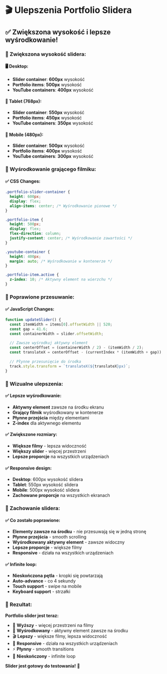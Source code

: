 # 🎬 Ulepszenia Portfolio Slidera

## ✅ Zwiększona wysokość i lepsze wyśrodkowanie!

### 📏 Zwiększona wysokość slidera:

#### 🖥️ Desktop:
- **Slider container**: **600px** wysokość
- **Portfolio items**: **500px** wysokość
- **YouTube containers**: **400px** wysokość

#### 📱 Tablet (768px):
- **Slider container**: **550px** wysokość
- **Portfolio items**: **450px** wysokość
- **YouTube containers**: **350px** wysokość

#### 📱 Mobile (480px):
- **Slider container**: **500px** wysokość
- **Portfolio items**: **400px** wysokość
- **YouTube containers**: **300px** wysokość

### 🎯 Wyśrodkowanie grającego filmiku:

#### ✅ CSS Changes:
```css
.portfolio-slider-container {
  height: 600px;
  display: flex;
  align-items: center; /* Wyśrodkowanie pionowe */
}

.portfolio-item {
  height: 500px;
  display: flex;
  flex-direction: column;
  justify-content: center; /* Wyśrodkowanie zawartości */
}

.youtube-container {
  height: 400px;
  margin: auto; /* Wyśrodkowanie w kontenerze */
}

.portfolio-item.active {
  z-index: 10; /* Aktywny element na wierzchu */
}
```

### 🔄 Poprawione przesuwanie:

#### ✅ JavaScript Changes:
```javascript
function updateSlider() {
  const itemWidth = items[0].offsetWidth || 520;
  const gap = 41.6;
  const containerWidth = slider.offsetWidth;
  
  // Zawsze wyśrodkuj aktywny element
  const centerOffset = (containerWidth / 2) - (itemWidth / 2);
  const translateX = centerOffset - (currentIndex * (itemWidth + gap));
  
  // Płynne przesunięcie do środka
  track.style.transform = `translateX(${translateX}px)`;
}
```

### 🎨 Wizualne ulepszenia:

#### ✅ Lepsze wyśrodkowanie:
- **Aktywny element** zawsze na środku ekranu
- **Grający filmik** wyśrodkowany w kontenerze
- **Płynne przejścia** między elementami
- **Z-index** dla aktywnego elementu

#### ✅ Zwiększone rozmiary:
- **Większe filmy** - lepsza widoczność
- **Większy slider** - więcej przestrzeni
- **Lepsze proporcje** na wszystkich urządzeniach

#### ✅ Responsive design:
- **Desktop**: 600px wysokość slidera
- **Tablet**: 550px wysokość slidera
- **Mobile**: 500px wysokość slidera
- **Zachowane proporcje** na wszystkich ekranach

### 🚀 Zachowanie slidera:

#### ✅ Co zostało poprawione:
- **Elementy zawsze na środku** - nie przesuwają się w jedną stronę
- **Płynne przejścia** - smooth scrolling
- **Wyśrodkowany aktywny element** - zawsze widoczny
- **Lepsze proporcje** - większe filmy
- **Responsive** - działa na wszystkich urządzeniach

#### ✅ Infinite loop:
- **Nieskończona pętla** - kropki się powtarzają
- **Auto-advance** - co 4 sekundy
- **Touch support** - swipe na mobile
- **Keyboard support** - strzałki

### 🎯 Rezultat:

**Portfolio slider jest teraz:**
- 📏 **Wyższy** - więcej przestrzeni na filmy
- 🎯 **Wyśrodkowany** - aktywny element zawsze na środku
- 🎬 **Lepszy** - większe filmy, lepsza widoczność
- 📱 **Responsive** - działa na wszystkich urządzeniach
- ⚡ **Płynny** - smooth transitions
- 🔄 **Nieskończony** - infinite loop

**Slider jest gotowy do testowania!** 🚀
